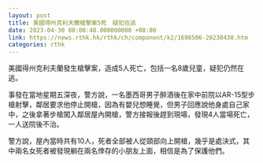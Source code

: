 ```yaml
---
layout: post
title: 美國得州克利夫蘭槍擊案5死　疑犯在逃
date: 2023-04-30 00:08:48.000000000 +08:00
link: https://news.rthk.hk/rthk/ch/component/k2/1698506-20230430.htm
categories: rthk
---
```


美國得州克利夫蘭發生槍擊案，造成5人死亡，包括一名8歲兒童，疑犯仍然在逃。

事發在當地星期五深夜，警方說，一名墨西哥男子醉酒後在家中前院以AR-15型步槍射擊，鄰居要求他停止開槍，因為有嬰兒想睡覺，但男子回應說他身處自己家中，之後拿著步槍闖入鄰居屋內開槍，警方接報後趕到現場，發現4人當場死亡，一人送院後不治。

警方說，屋內當時共有10人，死者全部被人從頸部向上開槍，幾乎是處決式，其中兩名女死者被發現躺在兩名倖存的小朋友上面，相信是為了保護他們。
